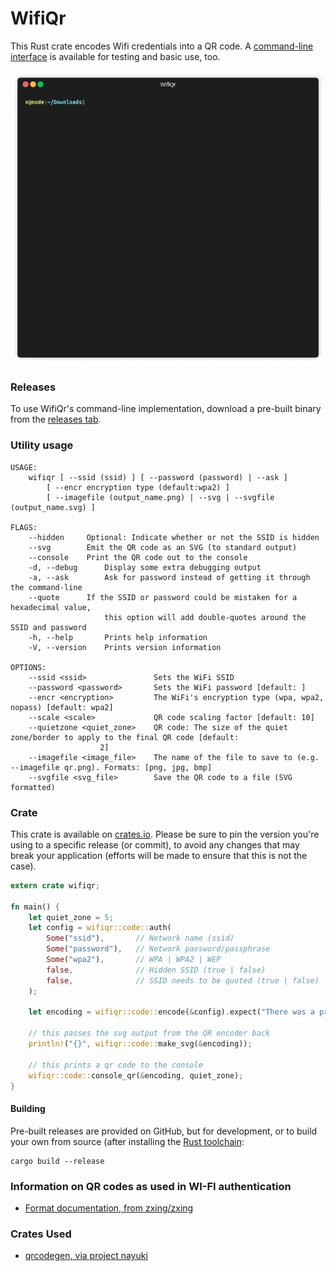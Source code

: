 # WifiQr

This Rust crate encodes Wifi credentials into a QR code. A [command-line interface](https://github.com/davidk/WifiQr/releases) is available for testing and basic use, too.

<p align="center"><img src="/img/wifiqr-console.gif?raw=true"/></p>

### Releases

To use WifiQr's command-line implementation, download a pre-built binary from the [releases tab](https://github.com/davidk/WifiQr/releases).

### Utility usage

	USAGE:
	    wifiqr [ --ssid (ssid) ] [ --password (password) | --ask ]
		    [ --encr encryption type (default:wpa2) ]
		    [ --imagefile (output_name.png) | --svg | --svgfile (output_name.svg) ]

	FLAGS:
		--hidden     Optional: Indicate whether or not the SSID is hidden
		--svg        Emit the QR code as an SVG (to standard output)
		--console    Print the QR code out to the console
	    -d, --debug      Display some extra debugging output
	    -a, --ask        Ask for password instead of getting it through the command-line
		--quote      If the SSID or password could be mistaken for a hexadecimal value, 
						 this option will add double-quotes around the SSID and password
	    -h, --help       Prints help information
	    -V, --version    Prints version information

	OPTIONS:
		--ssid <ssid>               Sets the WiFi SSID
		--password <password>       Sets the WiFi password [default: ]
		--encr <encryption>         The WiFi's encryption type (wpa, wpa2, nopass) [default: wpa2]
		--scale <scale>             QR code scaling factor [default: 10]
		--quietzone <quiet_zone>    QR code: The size of the quiet zone/border to apply to the final QR code [default:
					    2]
		--imagefile <image_file>    The name of the file to save to (e.g. --imagefile qr.png). Formats: [png, jpg, bmp]
		--svgfile <svg_file>        Save the QR code to a file (SVG formatted)

### Crate

This crate is available on [crates.io](https://crates.io/crates/wifiqr). Please be sure to pin the version you're using to a specific release (or commit), to avoid any changes that may break your application (efforts will be made to ensure that this is not the case).

```rust
extern crate wifiqr;

fn main() {
    let quiet_zone = 5;
    let config = wifiqr::code::auth(
        Some("ssid"),       // Network name (ssid)
        Some("password"),   // Network password/passphrase
        Some("wpa2"),       // WPA | WPA2 | WEP
        false,              // Hidden SSID (true | false)
        false,              // SSID needs to be quoted (true | false)
    );

    let encoding = wifiqr::code::encode(&config).expect("There was a problem generating the QR code");

    // this passes the svg output from the QR encoder back
    println!("{}", wifiqr::code::make_svg(&encoding));

    // this prints a qr code to the console
    wifiqr::code::console_qr(&encoding, quiet_zone);
}

```

#### Building

Pre-built releases are provided on GitHub, but for development, or to build your own from source (after installing the [Rust toolchain](https://www.rust-lang.org/tools/install):

	cargo build --release

### Information on QR codes as used in WI-FI authentication

* [Format documentation, from zxing/zxing](https://github.com/zxing/zxing/wiki/Barcode-Contents)

### Crates Used

* [qrcodegen, via project nayuki](https://docs.rs/crate/qrcodegen/1.4.0)
